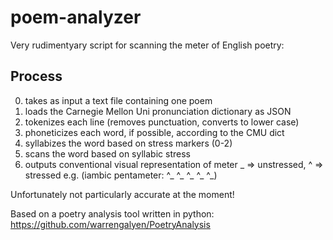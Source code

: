 # poem-analyzer
Very rudimentyary script for scanning the meter of English poetry:

## Process
0) takes as input a text file containing one poem
1) loads the Carnegie Mellon Uni pronunciation dictionary as JSON
2) tokenizes each line (removes punctuation, converts to lower case)
3) phoneticizes each word, if possible, according to the CMU dict
4) syllabizes the word based on stress markers (0-2)
5) scans the word based on syllabic stress
6) outputs conventional visual representation of meter
     _ => unstressed, ^ => stressed
     e.g. (iambic pentameter: ^_ ^_ ^_ ^_ ^_)

Unfortunately not particularly accurate at the moment!

Based on a poetry analysis tool written in python: https://github.com/warrengalyen/PoetryAnalysis
